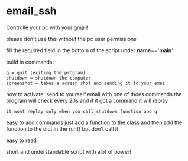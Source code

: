 # email_ssh
Controlle your pc with your gmail!

please don't use this without the pc user permissions

fill the required field in the bottom of the script under __name__=='__main__'


build in commands:

    q = quit (exiting the program)
    shutdown = shutdown the computer
    screenshot = takes a screen shot and sending it to your emai


how to activate:
    send to yourself email with one of thoes commands
    the program will check every 20s and if it got a command 
    it will replay

    it wont replay only when you call shutdown function and q 


easy to add commands
just add a function to the class
and then add the function to the dict in the run() but don't call it

easy to read

short and understandable script with alot of power!
